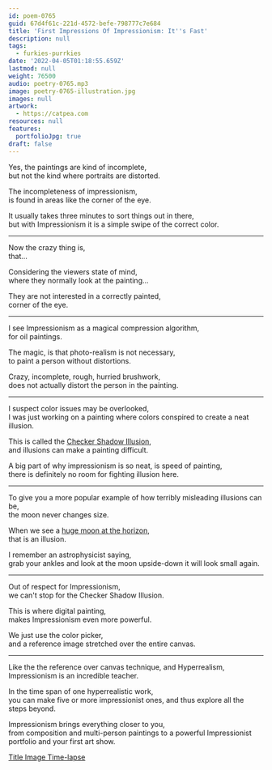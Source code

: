```yaml
---
id: poem-0765
guid: 67d4f61c-221d-4572-befe-798777c7e684
title: 'First Impressions Of Impressionism: It''s Fast'
description: null
tags:
  - furkies-purrkies
date: '2022-04-05T01:18:55.659Z'
lastmod: null
weight: 76500
audio: poetry-0765.mp3
image: poetry-0765-illustration.jpg
images: null
artwork:
  - https://catpea.com
resources: null
features:
  portfolioJpg: true
draft: false
---
```


Yes, the paintings are kind of incomplete,\
but not the kind where portraits are distorted.

The incompleteness of impressionism,\
is found in areas like the corner of the eye.

It usually takes three minutes to sort things out in there,\
but with Impressionism it is a simple swipe of the correct color.

---

Now the crazy thing is,\
that...

Considering the viewers state of mind,\
where they normally look at the painting...

They are not interested in a correctly painted,\
corner of the eye.

---

I see Impressionism as a magical compression algorithm,\
for oil paintings.

The magic, is that photo-realism is not necessary,\
to paint a person without distortions.

Crazy, incomplete, rough, hurried brushwork,\
does not actually distort the person in the painting.

---

I suspect color issues may be overlooked,\
I was just working on a painting where colors conspired to create a neat illusion.

This is called the [Checker Shadow Illusion](https://en.wikipedia.org/wiki/Checker_shadow_illusion),\
and illusions can make a painting difficult.

A big part of why impressionism is so neat, is speed of painting,\
there is definitely no room for fighting illusion here.

---

To give you a more popular example of how terribly misleading illusions can be,\
the moon never changes size.

When we see a [huge moon at the horizon](https://en.wikipedia.org/wiki/Moon_illusion),\
that is an illusion.

I remember an astrophysicist saying,\
grab your ankles and look at the moon upside-down it will look small again.

---

Out of respect for Impressionism,\
we can't stop for the Checker Shadow Illusion.

This is where digital painting,\
makes Impressionism even more powerful.

We just use the color picker,\
and a reference image stretched over the entire canvas.

---

Like the the reference over canvas technique, and Hyperrealism,\
Impressionism is an incredible teacher.

In the time span of one hyperrealistic work,\
you can make five or more impressionist ones, and thus explore all the steps beyond.

Impressionism brings everything closer to you,\
from composition and multi-person paintings to a powerful Impressionist portfolio and your first art show.

[Title Image Time-lapse](https://youtu.be/Beh3tG1NLzs)
